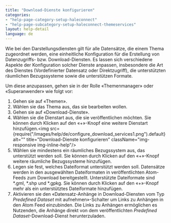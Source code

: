 ```yaml
---
title: "Download-Dienste konfigurieren"
categories:
- "help-page-category-setup-haleconnect"
- "help-page-subcategory-setup-haleconnect-themeservices"
layout: help-detail
language: de
---
```


Wie bei den Darstellungsdiensten gilt für alle Datensätze, die einem Thema zugeordnet werden, eine einheitliche Konfiguration für die Erstellung von Datenzugriffs- bzw. Download-Diensten. Es lassen sich verschiedene Aspekte der Konfiguration solcher Dienste anpassen, insbesondere die Art des Dienstes (Vordefinierter Datensatz oder Direktzugriff), die unterstützten räumlichen Bezugssysteme sowie die unterstützen Formate.

Um diese anzupassen, gehen sie in der Rolle &laquo;Themenmanager&raquo; oder &laquo;Superanwender&raquo; wie folgt vor:

1.	Gehen sie auf &laquo;Themen&raquo;.
2.	Wählen sie das Thema aus, das sie bearbeiten wollen.
3.	Gehen sie auf &laquo;Download-Dienste&raquo;.
4.	Wählen sie die Dienstart aus, die sie veröffentlichen möchten. Sie können durch Klicken auf den &laquo;+&raquo;-Knopf eine weitere Dienstart hinzufügen.<img src={require("/images/help/de/configure_download_services1.png").default} alt="" title="Download-Dienste konfigurieren" className="img-responsive img-inline-help"/>
5.	Wählen sie mindestens ein räumliches Bezugssystem aus, das unterstützt werden soll. Sie können durch Klicken auf den &laquo;+&raquo;-Knopf weitere räumliche Bezugssysteme hinzufügen.
6.	Legen sie fest, welches Dateiformat unterstützt werden soll. Datensätze werden in den ausgewählten Dateiformaten in veröffentlichten Atom-Feeds zum Download bereitgestellt. Unterstützte Dateiformate sind \*.gml, \*.shp und \*.gpkg. Sie können durch Klicken auf den &laquo;+&raquo;-Knopf mehr als ein unterstütztes Dateiformate hinzufügen.
7.  Aktivieren sie den &laquo;Datensatz-Anhänge in Download-Diensten vom Typ *Predefined Dataset* mit aufnehmen&raquo;-Schalter um Links zu Anhängen in den Atom Feed einzubinden. Die Links zu Anhängen ermöglichen es Nutzenden, die Anhänge direkt von dem veröffentlichten *Predefined Dataset*-Download-Dienst herunterzuladen.
